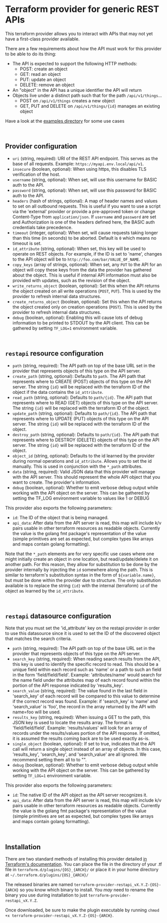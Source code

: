 # Terraform provider for generic REST APIs

This terraform provider allows you to interact with APIs that may not yet have a first-class provider available.

There are a few requirements about how the API must work for this provider to be able to do its thing:
* The API is expected to support the following HTTP methods:
    * POST: create an object
    * GET: read an object
    * PUT: update an object
    * DELETE: remove an object
* An "object" in the API has a unique identifier the API will return
* Objects live under a distinct path such that for the path `/api/v1/things`...
    * POST on `/api/v1/things` creates a new object
    * GET, PUT and DELETE on `/api/v1/things/{id}` manages an existing object

Have a look at the [examples directory](examples) for some use cases

&nbsp;

## Provider configuration
- `uri` (string, required): URI of the REST API endpoint. This serves as the base of all requests. Example: `https://myapi.env.local/api/v1`.
- `insecure` (boolean, optional): When using https, this disables TLS verification of the host.
- `username` (string, optional): When set, will use this username for BASIC auth to the API.
- `password` (string, optional): When set, will use this password for BASIC auth to the API.
- `headers` (hash of strings, optional): A map of header names and values to set on all outbound requests. This is useful if you want to use a script via the 'external' provider or provide a pre-approved token or change Content-Type from `application/json`. If `username` and `password` are set and Authorization is one of the headers defined here, the BASIC auth credentials take precedence.
- `timeout` (integer, optional): When set, will cause requests taking longer than this time (in seconds) to be aborted. Default is `0` which means no timeout is set.
- `id_attribute` (string, optional): When set, this key will be used to operate on REST objects. For example, if the ID is set to 'name', changes to the API object will be to `http://foo.com/bar/VALUE_OF_NAME`.
- `copy_keys` (array of strings, optional): When set, any `PUT` to the API for an object will copy these keys from the data the provider has gathered about the object. This is useful if internal API information must also be provided with updates, such as the revision of the object.
- `write_returns_object` (boolean, optional): Set this when the API returns the object created on all write operations (`POST`, `PUT`). This is used by the provider to refresh internal data structures.
- `create_returns_object` (boolean, optional): Set this when the API returns the object created only on creation operations (`POST`). This is used by the provider to refresh internal data structures.
- `debug` (boolean, optional): Enabling this will cause lots of debug information to be printed to STDOUT by the API client. This can be gathered by setting `TF_LOG=1` environment variable.

&nbsp;

## `restapi` resource configuration
- `path` (string, required): The API path on top of the base URL set in the provider that represents objects of this type on the API server.
- `create_path` (string, optional): Defaults to `path`. The API path that represents where to CREATE (POST) objects of this type on the API server. The string `{id}` will be replaced with the terraform ID of the object if the data contains the `id_attribute`.
- `read_path` (string, optional): Defaults to `path/{id}`. The API path that represents where to READ (GET) objects of this type on the API server. The string `{id}` will be replaced with the terraform ID of the object.
- `update_path` (string, optional): Defaults to `path/{id}`. The API path that represents where to UPDATE (PUT) objects of this type on the API server. The string `{id}` will be replaced with the terraform ID of the object.
- `destroy_path` (string, optional): Defaults to `path/{id}`. The API path that represents where to DESTROY (DELETE) objects of this type on the API server. The string `{id}` will be replaced with the terraform ID of the object.
- `object_id` (string, optional): Defaults to the id learned by the provider during normal operations and `id_attribute`. Allows you to set the id manually. This is used in conjunction with the `*_path` attributes.
- `data` (string, required): Valid JSON data that this provider will manage with the API server. This should represent the whole API object that you want to create. The provider's information.
- `debug` (boolean, optional): Whether to emit verbose debug output while working with the API object on the server. This can be gathered by setting the TF_LOG environment variable to values like 1 or DEBUG 

This provider also exports the following parameters:
- `id`: The ID of the object that is being managed.
- `api_data`: After data from the API server is read, this map will include k/v pairs usable in other terraform resources as readable objects. Currently the value is the golang fmt package's representation of the value (simple primitives are set as expected, but complex types like arrays and maps contain golang formatting).

Note that the `*_path` elements are for very specific use cases where one might initially create an object in one location, but read/update/delete it on another path. For this reason, they allow for substitution to be done by the provider internally by injecting the `id` somewhere along the path. This is similar to terraform's substitution syntax in the form of `${variable.name}`, but must be done within the provider due to structure. The only substitution available is to replace the string `{id}` with the internal (terraform) `id` of the object as learned by the `id_attribute`.

&nbsp;

## `restapi` datasource configuration
Note that you must set the 'id_attribute' key on the restapi provider in order to use this datasource since it is used to set the ID of the discovered object that matches the search criteria.
- `path` (string, required): The API path on top of the base URL set in the provider that represents objects of this type on the API server.
- `search_key` (string, required): When reading search results from the API, this key is used to identify the specific record to read. This should be a unique field within each record such as 'name' or a path to such an field in the form 'field/field/field'. Example: 'attributes/name' would search for the name field under the attributes map of each record found within the portion of the API response indicated by 'results_key'.
- `search_value` (string, required): The value found in the last field in 'search_key' of each record will be compared to this value to determine if the correct record was found. Example: if 'search_key' is 'name' and 'search_value' is 'foo', the record in the array returned by the API with name=foo will be used.
- `results_key` (string, required): When issuing a GET to the path, this JSON key is used to locate the results array. The format is 'field/field/field'. Example: 'results/values' will look for an array of records under the results/values portion of the API response. If omitted, it is assumed the results coming back are to be used exactly as-is.
- `single_object` (boolean, optional): If set to true, indicates that the API call will return a single object instead of an array of objects. In this case, 'results_key', 'search_key', and 'search_value' are all ignored. We recommend setting them all to to "". 
- `debug` (boolean, optional): Whether to emit verbose debug output while working with the API object on the server. This can be gathered by setting `TF_LOG=1` environment variable.

This provider also exports the following parameters:
- `id`: The native ID of the API object as the API server recognizes it.
- `api_data`: After data from the API server is read, this map will include k/v pairs usable in other terraform resources as readable objects. Currently the value is the golang fmt package's representation of the value (simple primitives are set as expected, but complex types like arrays and maps contain golang formatting).

&nbsp;

## Installation
There are two standard methods of installing this provider detailed [in Terraform's documentation](https://www.terraform.io/docs/configuration/providers.html#third-party-plugins). You can place the file in the directory of your .tf file in `terraform.d/plugins/{OS}_{ARCH}/` or place it in your home directory at `~/.terraform.d/plugins/{OS}_{ARCH}/`

The released binaries are named `terraform-provider-restapi_vX.Y.Z-{OS}-{ARCH}` so you know which binary to install. You *may* need to rename the binary you use during installation to just `terraform-provider-restapi_vX.Y.Z`.

Once downloaded, be sure to make the plugin executable by running `chmod +x terraform-provider-restapi_vX.Y.Z-{OS}-{ARCH}`.
